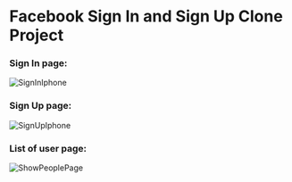 # Facebook Sign In and Sign Up Clone Project

### Sign In page: 
![SignInIphone](https://user-images.githubusercontent.com/32976555/62443394-6ecbb500-b763-11e9-822d-81d222ce0a04.PNG)

### Sign Up page: 
![SignUpIphone](https://user-images.githubusercontent.com/32976555/62443399-6ffce200-b763-11e9-9d52-3cb969ef8a3b.PNG)

### List of user page: 
![ShowPeoplePage](https://user-images.githubusercontent.com/32976555/62443403-712e0f00-b763-11e9-83d7-bc6a89d9361f.PNG)
